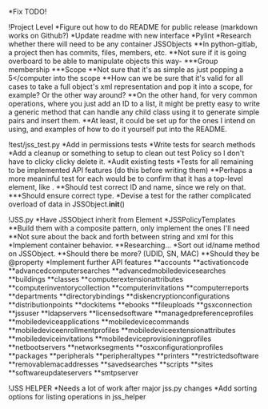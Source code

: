 *Fix TODO!

!Project Level
*Figure out how to do README for public release (markdown works on Github?)
*Update readme with new interface
*Pylint
*Research whether there will need to be any container JSSObjects
	**In python-gitlab, a project then has commits, files, members, etc.
	**Not sure if it is going overboard to be able to manipulate objects this way-
		***Group membership
		***Scope
	**Not sure that it's as simple as just popping a <computer><id>5</id></computer into the scope
	**How can we be sure that it's valid for all cases to take a full object's xml representation
	and pop it into a scope, for example? Or the other way around?
	**On the other hand, for very common operations, where you just add an ID to a list, it might
	be pretty easy to write a generic method that can handle any child class using it to generate
	simple <object><id> pairs and insert them.
	**At least, it could be set up for the ones I intend on using, and examples of how to do it
	yourself put into the README.

!test/jss_test.py
*Add in permissions tests
*Write tests for search methods
*Add a cleanup or something to setup to clean out test Policy so I don't have to clicky clicky delete it.
*Audit existing tests
*Tests for all remaining to be implemented API features (do this before writing them)
	**Perhaps a more meaninful test for each would be to confirm that it has a top-level
	element, like <computer>.
	**Should test correct ID and name, since we rely on that.
		***Should ensure correct type.
*Devise a test for the rather complicated overload of data in JSSObject.__init__()

!JSS.py
*Have JSSObject inherit from Element
*JSSPolicyTemplates
	**Build them with a composite pattern, only implement the ones I'll need
	**Not sure about the back and forth between string and xml for this
*Implement container behavior.
	**Researching...
*Sort out id/name method on JSSObject.
	**Should there be more? (UDID, SN, MAC)
	**Should they be @property
*Implement further API features
	**accounts
	**activationcode
	**advancedcomputersearches
	**advancedmobiledevicesearches
	**buildings
	**classes
	**computerextensionattributes
	**computerinventorycollection
	**computerinvitations
	**computerreports
	**departments
	**directorybindings
	**diskencryptionconfigurations
	**distributionpoints
	**dockitems
	**ebooks
	**fileuploads
	**gsxconnection
	**jssuser
	**ldapservers
	**licensedsoftware
	**managedpreferenceprofiles
	**mobiledeviceapplications
	**mobiledevicecommands
	**mobiledeviceenrollmentprofiles
	**mobiledeviceextensionattributes
	**mobiledeviceinvitations
	**mobiledeviceprovisioningprofiles
	**netbootservers
	**networksegments
	**osxconfigurationprofiles
	**packages
	**peripherals
	**peripheraltypes
	**printers
	**restrictedsoftware
	**removablemacaddresses
	**savedsearches
	**scripts
	**sites
	**softwareupdateservers
	**smtpserver

!JSS HELPER
*Needs a lot of work after major jss.py changes
*Add sorting options for listing operations in jss_helper